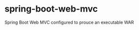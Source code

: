 spring-boot-web-mvc
===================

Spring Boot Web MVC configured to prouce an executable WAR
